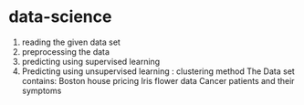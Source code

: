 # data-science
1. reading the given data set
2. preprocessing the data 
3. predicting using supervised learning
4. Predicting using unsupervised learning : clustering method
The Data set contains: Boston house pricing
                       Iris flower data
                       Cancer patients and their symptoms
